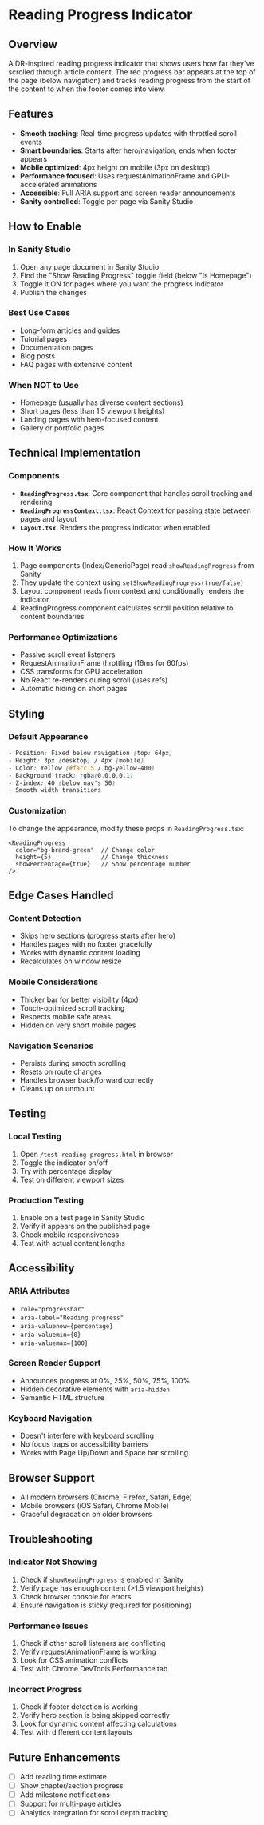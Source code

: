 # Reading Progress Indicator

## Overview
A DR-inspired reading progress indicator that shows users how far they've scrolled through article content. The red progress bar appears at the top of the page (below navigation) and tracks reading progress from the start of the content to when the footer comes into view.

## Features
- **Smooth tracking**: Real-time progress updates with throttled scroll events
- **Smart boundaries**: Starts after hero/navigation, ends when footer appears
- **Mobile optimized**: 4px height on mobile (3px on desktop)
- **Performance focused**: Uses requestAnimationFrame and GPU-accelerated animations
- **Accessible**: Full ARIA support and screen reader announcements
- **Sanity controlled**: Toggle per page via Sanity Studio

## How to Enable

### In Sanity Studio
1. Open any page document in Sanity Studio
2. Find the "Show Reading Progress" toggle field (below "Is Homepage")
3. Toggle it ON for pages where you want the progress indicator
4. Publish the changes

### Best Use Cases
- Long-form articles and guides
- Tutorial pages
- Documentation pages
- Blog posts
- FAQ pages with extensive content

### When NOT to Use
- Homepage (usually has diverse content sections)
- Short pages (less than 1.5 viewport heights)
- Landing pages with hero-focused content
- Gallery or portfolio pages

## Technical Implementation

### Components
- **`ReadingProgress.tsx`**: Core component that handles scroll tracking and rendering
- **`ReadingProgressContext.tsx`**: React Context for passing state between pages and layout
- **`Layout.tsx`**: Renders the progress indicator when enabled

### How It Works
1. Page components (Index/GenericPage) read `showReadingProgress` from Sanity
2. They update the context using `setShowReadingProgress(true/false)`
3. Layout component reads from context and conditionally renders the indicator
4. ReadingProgress component calculates scroll position relative to content boundaries

### Performance Optimizations
- Passive scroll event listeners
- RequestAnimationFrame throttling (16ms for 60fps)
- CSS transforms for GPU acceleration
- No React re-renders during scroll (uses refs)
- Automatic hiding on short pages

## Styling

### Default Appearance
```css
- Position: Fixed below navigation (top: 64px)
- Height: 3px (desktop) / 4px (mobile)
- Color: Yellow (#facc15 / bg-yellow-400)
- Background track: rgba(0,0,0,0.1)
- Z-index: 40 (below nav's 50)
- Smooth width transitions
```

### Customization
To change the appearance, modify these props in `ReadingProgress.tsx`:
```tsx
<ReadingProgress 
  color="bg-brand-green"  // Change color
  height={5}              // Change thickness
  showPercentage={true}   // Show percentage number
/>
```

## Edge Cases Handled

### Content Detection
- Skips hero sections (progress starts after hero)
- Handles pages with no footer gracefully
- Works with dynamic content loading
- Recalculates on window resize

### Mobile Considerations
- Thicker bar for better visibility (4px)
- Touch-optimized scroll tracking
- Respects mobile safe areas
- Hidden on very short mobile pages

### Navigation Scenarios
- Persists during smooth scrolling
- Resets on route changes
- Handles browser back/forward correctly
- Cleans up on unmount

## Testing

### Local Testing
1. Open `/test-reading-progress.html` in browser
2. Toggle the indicator on/off
3. Try with percentage display
4. Test on different viewport sizes

### Production Testing
1. Enable on a test page in Sanity Studio
2. Verify it appears on the published page
3. Check mobile responsiveness
4. Test with actual content lengths

## Accessibility

### ARIA Attributes
- `role="progressbar"`
- `aria-label="Reading progress"`
- `aria-valuenow={percentage}`
- `aria-valuemin={0}`
- `aria-valuemax={100}`

### Screen Reader Support
- Announces progress at 0%, 25%, 50%, 75%, 100%
- Hidden decorative elements with `aria-hidden`
- Semantic HTML structure

### Keyboard Navigation
- Doesn't interfere with keyboard scrolling
- No focus traps or accessibility barriers
- Works with Page Up/Down and Space bar scrolling

## Browser Support
- All modern browsers (Chrome, Firefox, Safari, Edge)
- Mobile browsers (iOS Safari, Chrome Mobile)
- Graceful degradation on older browsers

## Troubleshooting

### Indicator Not Showing
1. Check if `showReadingProgress` is enabled in Sanity
2. Verify page has enough content (>1.5 viewport heights)
3. Check browser console for errors
4. Ensure navigation is sticky (required for positioning)

### Performance Issues
1. Check if other scroll listeners are conflicting
2. Verify requestAnimationFrame is working
3. Look for CSS animation conflicts
4. Test with Chrome DevTools Performance tab

### Incorrect Progress
1. Check if footer detection is working
2. Verify hero section is being skipped correctly
3. Look for dynamic content affecting calculations
4. Test with different content layouts

## Future Enhancements
- [ ] Add reading time estimate
- [ ] Show chapter/section progress
- [ ] Add milestone notifications
- [ ] Support for multi-page articles
- [ ] Analytics integration for scroll depth tracking